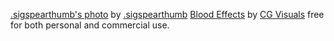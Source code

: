 [.sigspearthumb's photo][1] by [.sigspearthumb][2]
[Blood Effects][3] by [CG Visuals][4] free for both personal and commercial use.

[1]: https://www.instagram.com/ruben.vz.420/

[2]: https://www.instagram.com/ruben.vz.420/

[3]: https://www.youtube.com/watch?v=8k2TraM6DXM&ab_channel=CGVisuals%23VFX

[4]: https://www.youtube.com/@CGVisualsVFX
